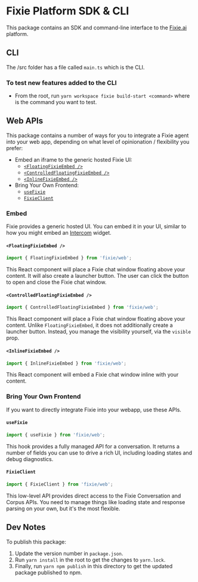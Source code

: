 # Fixie Platform SDK & CLI

This package contains an SDK and command-line interface to the [Fixie.ai](https://fixie.ai) platform.

## CLI

The /src folder has a file called `main.ts` which is the CLI.

### To test new features added to the CLI

- From the root, run `yarn workspace fixie build-start <command>` where <command> is the command you want to test.

## Web APIs

This package contains a number of ways for you to integrate a Fixie agent into your web app, depending on what level of opinionation / flexibility you prefer:

- Embed an iframe to the generic hosted Fixie UI:
  - [`<FloatingFixieEmbed />`](#floatingfixieembed)
  - [`<ControlledFloatingFixieEmbed />`](#controlledfloatingfixieembed)
  - [`<InlineFixieEmbed />`](#inlinefixieembed)
- Bring Your Own Frontend:
  - [`useFixie`](#usefixie)
  - [`FixieClient`](#fixieclient)

### Embed

Fixie provides a generic hosted UI. You can embed it in your UI, similar to how you might embed an [Intercom](https://www.intercom.com/) widget.

#### `<FloatingFixieEmbed />`

```ts
import { FloatingFixieEmbed } from 'fixie/web';
```

This React component will place a Fixie chat window floating above your content. It will also create a launcher button. The user can click the button to open and close the Fixie chat window.

#### `<ControlledFloatingFixieEmbed />`

```ts
import { ControlledFloatingFixieEmbed } from 'fixie/web';
```

This React component will place a Fixie chat window floating above your content. Unlike `FloatingFixieEmbed`, it does not additionally create a launcher button. Instead, you manage the visibility yourself, via the `visible` prop.

#### `<InlineFixieEmbed />`

```ts
import { InlineFixieEmbed } from 'fixie/web';
```

This React component will embed a Fixie chat window inline with your content.

### Bring Your Own Frontend

If you want to directly integrate Fixie into your webapp, use these APIs.

#### `useFixie`

```ts
import { useFixie } from 'fixie/web';
```

This hook provides a fully managed API for a conversation. It returns a number of fields you can use to drive a rich UI, including loading states and debug diagnostics.

#### `FixieClient`

```ts
import { FixieClient } from 'fixie/web';
```

This low-level API provides direct access to the Fixie Conversation and Corpus APIs. You need to manage things like loading state and response parsing on your own, but it's the most flexible.

## Dev Notes

To publish this package:

1. Update the version number in `package.json`.
1. Run `yarn install` in the root to get the changes to `yarn.lock`.
1. Finally, run `yarn npm publish` in this directory to get the updated package published to npm.
